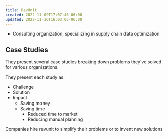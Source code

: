 ```yaml
---
title: RevUnit
created: 2022-11-09T17:07:46-06:00
updated: 2022-11-16T16:03:05-06:00
---
```


- Consulting organization, specializing in supply chain data optimization

## Case Studies
They present several case studies breaking down problems they've solved for various organizations.

They present each study as:
- Challenge
- Solution
- Impact
	- Saving money
	- Saving time
		- Reduced time to market
		- Reducing manual planning

Companies hire revunit to simplify their problems or to invent new solutions
